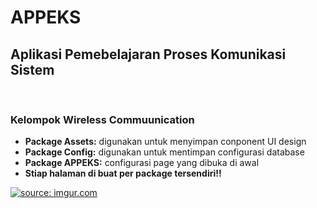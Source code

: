 # APPEKS
<h2><b>Aplikasi Pemebelajaran Proses Komunikasi Sistem</b></h2> <br>
<h3><b>Kelompok Wireless Commuunication</b></h3>
<ul>
  <li><b>Package Assets:</b> digunakan untuk menyimpan conponent UI design</li>
  <li><b>Package Config:</b> digunakan untuk mentimpan configurasi database</li>
  <li><b>Package APPEKS:</b> configurasi page yang dibuka di awal</li>
  <li><b>Stiap halaman di buat per package tersendiri!!</b></li>
</ul>
<a href="https://imgur.com/hbzAFBt"><img src="https://i.imgur.com/hbzAFBt.png" title="source: imgur.com" /></a>
